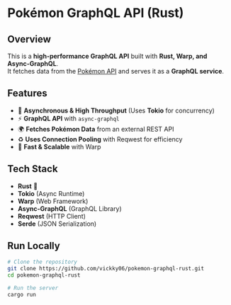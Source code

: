 # Pokémon GraphQL API (Rust)

## Overview
This is a **high-performance GraphQL API** built with **Rust, Warp, and Async-GraphQL**.  
It fetches data from the [Pokémon API](https://pokeapi.co/) and serves it as a **GraphQL service**.

## Features
- 🚀 **Asynchronous & High Throughput** (Uses **Tokio** for concurrency)
- ⚡ **GraphQL API** with `async-graphql`
- 🌍 **Fetches Pokémon Data** from an external REST API
- ♻️ **Uses Connection Pooling** with Reqwest for efficiency
- 📡 **Fast & Scalable** with Warp

## Tech Stack
- **Rust** 🦀
- **Tokio** (Async Runtime)
- **Warp** (Web Framework)
- **Async-GraphQL** (GraphQL Library)
- **Reqwest** (HTTP Client)
- **Serde** (JSON Serialization)

## Run Locally
```sh
# Clone the repository
git clone https://github.com/vickky06/pokemon-graphql-rust.git
cd pokemon-graphql-rust

# Run the server
cargo run


